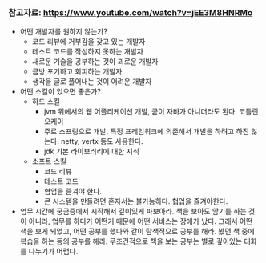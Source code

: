 ### 참고자료: https://www.youtube.com/watch?v=jEE3M8HNRMo
- 어떤 개발자를 원하지 않는가?
  - 코드 리뷰에 거부감을 갖고 있는 개발자
  - 테스트 코드를 작성하지 못하는 개발자
  - 새로운 기술을 공부하는 것이 괴로운 개발자
  - 금방 포기하고 회피하는 개발자
  - 생각을 글로 풀어내는 것이 어려운 개발자
- 어떤 스킬이 있으면 좋은가?
  - 하드 스킬
    - jvm 위에서의 웹 어플리케이션 개발, 굳이 자바가 아니더라도 된다. 코틀린 오케이
    - 주로 스프링으로 개발, 특정 프레임워크에 의존해서 개발을 하려고 하진 않는다. netty, vertx 등도 사용한다.
    - jdk 기본 라이브러리에 대한 지식
  - 소프트 스킬
    - 코드 리뷰
    - 테스트 코드
    - 협업을 즐겨야 한다.
    - 큰 시스템을 만들려면 혼자서는 불가능하다. 협업을 즐겨야한다.
- 업무 시간에 궁금증에서 시작해서 깊이있게 파보아라. 책을 보아도 암기를 하는 것이 아니라, 업무를 하다가 어떤거 때문에 어떤 서비스는 장애가 났다. 그래서 어떤 책을 보게 되었고, 어떤 공부를 했다와 같이 탐색적으로 공부를 해라. 봤던 책 중에 복습을 하는 등의 공부를 해라. 무조건적으로 책을 보는 공부는 별로 깊이있는 대화를 나누기가 어렵다.
